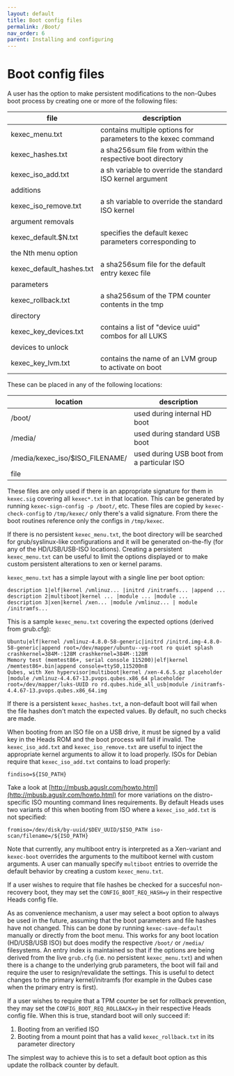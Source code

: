 ```yaml
---
layout: default
title: Boot config files
permalink: /Boot/
nav_order: 6
parent: Installing and configuring
---
```


Boot config files
===

A user has the option to make persistent modifications to the non-Qubes boot
 process by creating one or more of the following files:

| file | description |
| ---- | ---- |
| kexec_menu.txt | contains multiple options for parameters to the kexec command|
| kexec_hashes.txt | a sha256sum file from within the respective boot directory |
| kexec_iso_add.txt | a sh variable to override the standard ISO kernel argument
 additions |
| kexec_iso_remove.txt | a sh variable to override the standard ISO kernel
 argument removals |
| kexec_default.$N.txt | specifies the default kexec parameters corresponding to
 the Nth menu option |
| kexec_default_hashes.txt | a sha256sum file for the default entry kexec file
 parameters |
| kexec_rollback.txt | a sha256sum of the TPM counter contents in the tmp
 directory |
| kexec_key_devices.txt | contains a list of "device uuid" combos for all LUKS
 devices to unlock |
| kexec_key_lvm.txt | contains the name of an LVM group to activate on boot |

These can be placed in any of the following locations:

| location | description |
| ---- | ---- |
| /boot/ | used during internal HD boot |
| /media/ | used during standard USB boot |
| /media/kexec_iso/$ISO_FILENAME/ | used during USB boot from a particular ISO
 file |

These files are only used if there is an appropriate signature for them in
 `kexec.sig` covering all `kexec*.txt` in that location.  This can be generated
  by running `kexec-sign-config -p /boot/`, etc.  These files are copied by
 `kexec-check-config` to `/tmp/kexec/` only there's a valid signature.  From
  there the boot routines reference only the configs in `/tmp/kexec`.

If there is no persistent `kexec_menu.txt`, the boot directory will be searched
 for grub/syslinux-like configurations and it will be generated on-the-fly (for
 any of the HD/USB/USB-ISO locations).  Creating a persistent
 `kexec_menu.txt` can be useful to limit the options displayed or to make custom
 persistent alterations to xen or kernel params.

`kexec_menu.txt` has a simple layout with a single line per boot option:

```text
description 1|elf|kernel /vmlinuz... |initrd /initramfs... |append ...
description 2|multiboot|kernel ... |module ... |module ...
description 3|xen|kernel /xen... |module /vmlinuz... | module /initramfs...
```

This is a sample `kexec_menu.txt` covering the expected options (derived from
 grub.cfg):

```text
Ubuntu|elf|kernel /vmlinuz-4.8.0-58-generic|initrd /initrd.img-4.8.0-58-generic|append root=/dev/mapper/ubuntu--vg-root ro quiet splash crashkernel=384M-:128M crashkernel=384M-:128M
Memory test (memtest86+, serial console 115200)|elf|kernel /memtest86+.bin|append console=ttyS0,115200n8
Qubes, with Xen hypervisor|multiboot|kernel /xen-4.6.5.gz placeholder |module /vmlinuz-4.4.67-13.pvops.qubes.x86_64 placeholder root=/dev/mapper/luks-UUID ro rd.qubes.hide_all_usb|module /initramfs-4.4.67-13.pvops.qubes.x86_64.img
```

If there is a persistent `kexec_hashes.txt`, a non-default boot will fail when
 the file hashes don't match the expected values.  By default, no such checks
 are made.

When booting from an ISO file on a USB drive, it must be signed by a valid key
 in the Heads ROM and the boot process will fail if invalid. The
 `kexec_iso_add.txt` and `kexec_iso_remove.txt` are useful to inject the
 appropriate kernel arguments to allow it to load properly. ISOs for Debian
 require that `kexec_iso_add.txt` contains to load properly:

```text
findiso=${ISO_PATH}
```

Take a look at [http://mbusb.aguslr.com/howto.html](http://mbusb.aguslr.com/howto.html)
 for more variations on the distro-specific ISO mounting command lines
 requirements.  By default Heads uses two variants of this when booting from
 ISO where a `kexec_iso_add.txt` is not specified:

```text
fromiso=/dev/disk/by-uuid/$DEV_UUID/$ISO_PATH iso-scan/filename=/${ISO_PATH}
```

Note that currently, any multiboot entry is interpreted as a Xen-variant and
 `kexec-boot` overrides the arguments to the multiboot kernel with custom
 arguments.  A user can manually specify `multiboot` entries to override the
 default behavior by creating a custom `kexec_menu.txt`.

If a user wishes to require that file hashes be checked for a succesful
 non-recovery boot, they may set the `CONFIG_BOOT_REQ_HASH=y` in their
 respective Heads config file.

As as convenience mechanism, a user may select a boot option to always be used
 in the future, assuming that the boot parameters and file hashes have not
 changed.  This can be done by running `kexec-save-default` manually or directly
 from the boot menu.  This works for any boot location (HD/USB/USB ISO) but does
 modify the respective `/boot/` or `/media/` filesystems.  An entry index is
 maintained so that if the options are being derived from the live `grub.cfg`
 (i.e. no persistent `kexec_menu.txt`) and when there is a change to the
 underlying grub parameters, the boot will fail and require the user to
 resign/revalidate the settings.  This is useful to detect changes to the
 primary kernel/initramfs (for example in the Qubes case when the primary entry
 is first).

If a user wishes to require that a TPM counter be set for rollback prevention,
 they may set the `CONFIG_BOOT_REQ_ROLLBACK=y` in their respective Heads config
 file.  When this is true, standard boot will only succeed if:

1) Booting from an verified ISO
2) Booting from a mount point that has a valid `kexec_rollback.txt` in its
 parameter directory

The simplest way to achieve this is to set a default boot option as this update
 the rollback counter by default.

